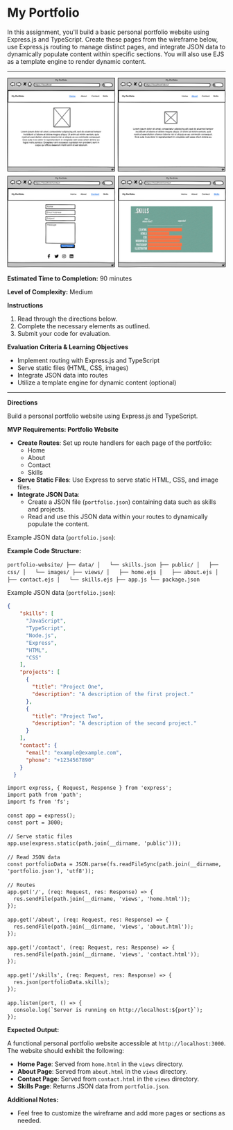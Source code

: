 # My Portfolio

In this assignment, you'll build a basic personal portfolio website using Express.js and TypeScript. Create these pages from the wireframe below, use Express.js routing to manage distinct pages, and integrate JSON data to dynamically populate content within specific sections. You will also use EJS as a template engine to render dynamic content.

---

![My Portfolio.png](/10%20-%20Assets/MyPortfolio.png)

**Estimated Time to Completion:** 90 minutes

**Level of Complexity:** Medium

**Instructions**

1. Read through the directions below.
2. Complete the necessary elements as outlined.
3. Submit your code for evaluation.

**Evaluation Criteria & Learning Objectives**

- Implement routing with Express.js and TypeScript
- Serve static files (HTML, CSS, images)
- Integrate JSON data into routes
- Utilize a template engine for dynamic content (optional)

---

**Directions**

Build a personal portfolio website using Express.js and TypeScript.

**MVP Requirements: Portfolio Website**

- **Create Routes**: Set up route handlers for each page of the portfolio:
    - Home
    - About
    - Contact
    - Skills
- **Serve Static Files**: Use Express to serve static HTML, CSS, and image files.
- **Integrate JSON Data**:
    - Create a JSON file (`portfolio.json`) containing data such as skills and projects.
    - Read and use this JSON data within your routes to dynamically populate the content.

Example JSON data (`portfolio.json`):

**Example Code Structure:**

`portfolio-website/
├── data/
│   └── skills.json
├── public/
│   ├── css/
│   └── images/
├── views/
│   ├── home.ejs
│   ├── about.ejs
│   ├── contact.ejs
│   └── skills.ejs
├── app.js
└── package.json`

Example JSON data (`portfolio.json`):

```json
{
    "skills": [
      "JavaScript",
      "TypeScript",
      "Node.js",
      "Express",
      "HTML",
      "CSS"
    ],
    "projects": [
      {
        "title": "Project One",
        "description": "A description of the first project."
      },
      {
        "title": "Project Two",
        "description": "A description of the second project."
      }
    ],
    "contact": {
      "email": "example@example.com",
      "phone": "+1234567890"
    }
  }
```

```tsx
import express, { Request, Response } from 'express';
import path from 'path';
import fs from 'fs';

const app = express();
const port = 3000;

// Serve static files
app.use(express.static(path.join(__dirname, 'public')));

// Read JSON data
const portfolioData = JSON.parse(fs.readFileSync(path.join(__dirname, 'portfolio.json'), 'utf8'));

// Routes
app.get('/', (req: Request, res: Response) => {
  res.sendFile(path.join(__dirname, 'views', 'home.html'));
});

app.get('/about', (req: Request, res: Response) => {
  res.sendFile(path.join(__dirname, 'views', 'about.html'));
});

app.get('/contact', (req: Request, res: Response) => {
  res.sendFile(path.join(__dirname, 'views', 'contact.html'));
});

app.get('/skills', (req: Request, res: Response) => {
  res.json(portfolioData.skills);
});

app.listen(port, () => {
  console.log(`Server is running on http://localhost:${port}`);
});
```

**Expected Output:**

A functional personal portfolio website accessible at `http://localhost:3000`. The website should exhibit the following:

- **Home Page**: Served from `home.html` in the `views` directory.
- **About Page**: Served from `about.html` in the `views` directory.
- **Contact Page**: Served from `contact.html` in the `views` directory.
- **Skills Page**: Returns JSON data from `portfolio.json`.

**Additional Notes:**

- Feel free to customize the wireframe and add more pages or sections as needed.